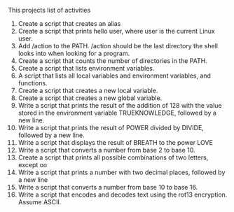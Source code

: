 This projects list of activities
1. Create a script that creates an alias
 2. Create a script that prints hello user, where user is the current Linux user.
 3. Add /action to the PATH. /action should be the last directory the shell looks into when looking for a program.
 4. Create a script that counts the number of directories in the PATH.
 5. Create a script that lists environment variables.
 6. A script that lists all local variables and environment variables, and functions.
 7. Create a script that creates a new local variable.
 8. Create a script that creates a new global variable.
 9. Write a script that prints the result of the addition of 128 with the value stored in the environment variable TRUEKNOWLEDGE, followed by a new line.
 10. Write a script that prints the result of POWER divided by DIVIDE, followed by a new line.
 11. Write a script that displays the result of BREATH to the power LOVE
 12. Write a script that converts a number from base 2 to base 10.
 13. Create a script that prints all possible combinations of two letters, except oo
 14. Write a script that prints a number with two decimal places, followed by a new line
 15. Write a script that converts a number from base 10 to base 16.
 16. Write a script that encodes and decodes text using the rot13 encryption. Assume ASCII.
